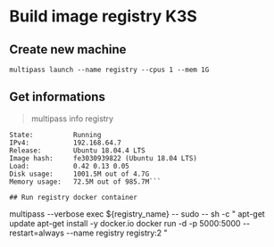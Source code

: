# Build image registry K3S

## Create new machine
`multipass launch --name registry --cpus 1 --mem 1G`

## Get informations

> multipass info registry

```Name:           registry
State:          Running
IPv4:           192.168.64.7
Release:        Ubuntu 18.04.4 LTS
Image hash:     fe3030939822 (Ubuntu 18.04 LTS)
Load:           0.42 0.13 0.05
Disk usage:     1001.5M out of 4.7G
Memory usage:   72.5M out of 985.7M```

## Run registry docker container
```
multipass --verbose exec ${registry_name} -- sudo -- sh -c "
  apt-get update
  apt-get install -y docker.io
  docker run -d -p 5000:5000 --restart=always --name registry registry:2
"
```
